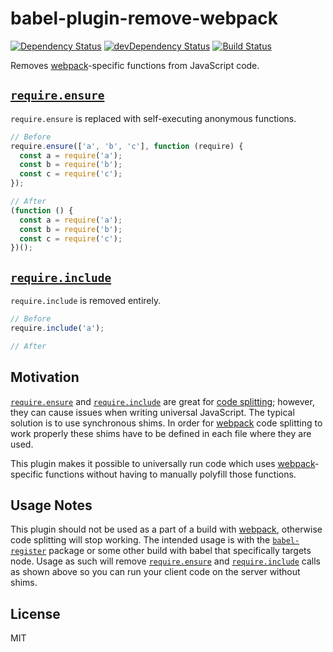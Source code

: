 # babel-plugin-remove-webpack

[![Dependency Status](https://david-dm.org/knpwrs/babel-plugin-remove-webpack.svg)](https://david-dm.org/knpwrs/babel-plugin-remove-webpack) [![devDependency Status](https://david-dm.org/knpwrs/babel-plugin-remove-webpack/dev-status.svg)](https://david-dm.org/knpwrs/babel-plugin-remove-webpack#info=devDependencies) [![Build Status](https://travis-ci.org/knpwrs/babel-plugin-remove-webpack.svg)](https://travis-ci.org/knpwrs/babel-plugin-remove-webpack)

Removes [webpack]-specific functions from JavaScript code.

## [`require.ensure`]

`require.ensure` is replaced with self-executing anonymous functions.

```js
// Before
require.ensure(['a', 'b', 'c'], function (require) {
  const a = require('a');
  const b = require('b');
  const c = require('c');
});

// After
(function () {
  const a = require('a');
  const b = require('b');
  const c = require('c');
})();
```

## [`require.include`]

`require.include` is removed entirely.

```js
// Before
require.include('a');

// After

```

## Motivation

[`require.ensure`] and [`require.include`] are great for [code splitting][cs];
however, they can cause issues when writing universal JavaScript. The typical
solution is to use synchronous shims. In order for [webpack] code splitting
to work properly these shims have to be defined in each file where they are
used.

This plugin makes it possible to universally run code which uses
[webpack]-specific functions without having to manually polyfill those
functions.

## Usage Notes

This plugin should not be used as a part of a build with [webpack], otherwise
code splitting will stop working. The intended usage is with the
[`babel-register`] package or some other build with babel that specifically
targets node. Usage as such will remove [`require.ensure`] and
[`require.include`] calls as shown above so you can run your client code on the
server without shims.

## License

MIT

[webpack]: http://webpack.github.io/ "webpack"
[cs]: https://webpack.github.io/docs/code-splitting.html "Code Splitting"
[`babel-register`]: https://www.npmjs.com/package/babel-register "`babel-register`"
[`require.ensure`]: https://webpack.github.io/docs/code-splitting.html#require-ensure "`require.ensure`"
[`require.include`]: https://webpack.github.io/docs/code-splitting.html#require-include "`require.include`"
